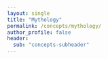 ```yaml
---
layout: single
title: "Mythology"
permalink: /concepts/mythology/
author_profile: false
header:
  sub: "concepts-subheader"
---
```

